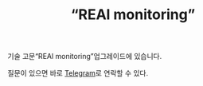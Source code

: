 ﻿---
layout: post-ea

group: 기술 고문 
title: “REAl monitoring”
meta: REAl monitoring
logo: real_monitoring.svg
order: 6

category: ea

og: img/og-real-monitoring.jpg

lang: kr
ref: real_monitoring
---

기술 고문“REAl monitoring”업그레이드에 있습니다.

질문이 있으면 바로 <a href="https://t.me/chutkoy" target="_blank">Telegram</a>로 연락할 수 있다.
